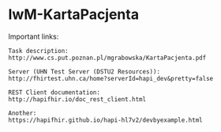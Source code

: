 # IwM-KartaPacjenta

Important links:

	Task description:
	http://www.cs.put.poznan.pl/mgrabowska/KartaPacjenta.pdf

	Server (UHN Test Server (DSTU2 Resources)):
	http://fhirtest.uhn.ca/home?serverId=hapi_dev&pretty=false

	REST Client documentation:
	http://hapifhir.io/doc_rest_client.html

	Another:
	https://hapifhir.github.io/hapi-hl7v2/devbyexample.html